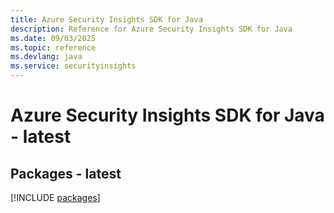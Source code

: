 ```yaml
---
title: Azure Security Insights SDK for Java
description: Reference for Azure Security Insights SDK for Java
ms.date: 09/03/2025
ms.topic: reference
ms.devlang: java
ms.service: securityinsights
---
```

# Azure Security Insights SDK for Java - latest
## Packages - latest
[!INCLUDE [packages](security-insights-index.md)]